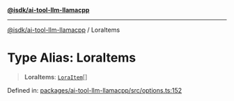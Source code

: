 [**@isdk/ai-tool-llm-llamacpp**](../README.md)

***

[@isdk/ai-tool-llm-llamacpp](../globals.md) / LoraItems

# Type Alias: LoraItems

> **LoraItems**: [`LoraItem`](LoraItem.md)[]

Defined in: [packages/ai-tool-llm-llamacpp/src/options.ts:152](https://github.com/isdk/ai-tool-llm-llamacpp.js/blob/98c88069640b24b5eaf5e6da1e4f97586559b4a8/src/options.ts#L152)
